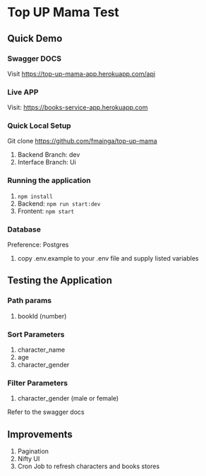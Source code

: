 # Top UP Mama Test

## Quick Demo

### Swagger DOCS
Visit https://top-up-mama-app.herokuapp.com/api

### Live APP 
Visit: https://books-service-app.herokuapp.com

### Quick Local Setup
Git clone https://github.com/fmainga/top-up-mama
1. Backend Branch: dev
2. Interface Branch: Ui
### Running the application

1. `npm install`
2. Backend: `npm run start:dev `
3. Frontent: `npm start`

### Database
Preference: Postgres
1. copy .env.example to your .env file and supply listed variables


## Testing the Application
### Path params
1. bookId (number)
### Sort Parameters
1. character_name
2. age
3. character_gender

### Filter Parameters
1. character_gender (male or female)

Refer to the swagger docs



## Improvements
1. Pagination
2. Nifty UI
3. Cron Job to refresh characters and books stores







